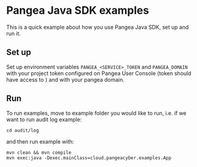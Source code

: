 # Pangea Java SDK examples

This is a quick example about how you use Pangea Java SDK, set up and run it.

## Set up
Set up environment variables `PANGEA_<SERVICE>_TOKEN` and `PANGEA_DOMAIN` with your project token configured on Pangea User Console (token should have access to <service>) and with your pangea domain.

## Run

To run examples, move to example folder you would like to run, i.e. if we want to run audit log example:
```
cd audit/log
```

and then run example with:
```
mvn clean && mvn compile
mvn exec:java -Dexec.mainClass=cloud.pangeacyber.examples.App
```
